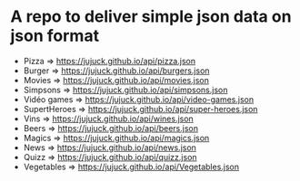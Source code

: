 # A repo to deliver simple json data on json format

- Pizza => <a href="https://jujuck.github.io/api/pizza.json">https://jujuck.github.io/api/pizza.json</a>
- Burger => <a href="https://jujuck.github.io/api/burgers.json">https://jujuck.github.io/api/burgers.json</a>
- Movies => <a href="https://jujuck.github.io/api/movies.json">https://jujuck.github.io/api/movies.json</a>
- Simpsons => <a href="https://jujuck.github.io/api/simpsons.json">https://jujuck.github.io/api/simpsons.json</a>
- Vidéo games => <a href="https://jujuck.github.io/api/video-games.json">https://jujuck.github.io/api/video-games.json<a>
- SupertHeroes => <a href="https://jujuck.github.io/api/super-heroes.json">https://jujuck.github.io/api/super-heroes.json</a>
- Vins => <a href="https://jujuck.github.io/api/wines.json">https://jujuck.github.io/api/wines.json</a>
- Beers => <a href="https://jujuck.github.io/api/beers.json">https://jujuck.github.io/api/beers.json</a>
- Magics => <a href="https://jujuck.github.io/api/magics.json">https://jujuck.github.io/api/magics.json</a>
- News => <a href="https://jujuck.github.io/api/news.json">https://jujuck.github.io/api/news.json</a>
- Quizz => <a href="https://jujuck.github.io/api/quizz.json">https://jujuck.github.io/api/quizz.json</a>
- Vegetables => <a href="https://jujuck.github.io/api/Vegetables.json">https://jujuck.github.io/api/Vegetables.json</a>
